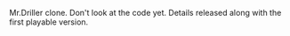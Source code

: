 Mr.Driller clone. Don't look at the code yet. Details released along with the first playable version.